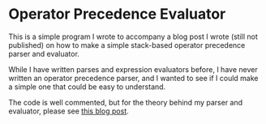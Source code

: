# Operator Precedence Evaluator

This is a simple program I wrote to accompany a blog post I wrote (still not
published) on how to make a simple stack-based operator precedence parser and
evaluator.

While I have written parses and expression evaluators before, I have never
written an operator precedence parser, and I wanted to see if I could make
a simple one that could be easy to understand.

The code is well commented, but for the theory behind my parser and evaluator,
please see [this blog post](https://ghost.pileborg.se/2016/10/08/simple-stack-based-operator-precedence-parser/).
